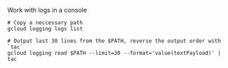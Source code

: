 Work with logs in a console

```
# Copy a neccessary path
gcloud logging logs list

# Output last 30 lines from the $PATH, reverse the output order with `tac`
gcloud logging read $PATH --limit=30 --format='value(textPayload)' | tac
```
